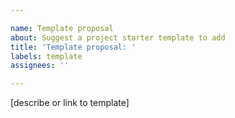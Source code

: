 ```yaml
---

name: Template proposal
about: Suggest a project starter template to add
title: 'Template proposal: '
labels: template
assignees: ''

---
```


[describe or link to template]
